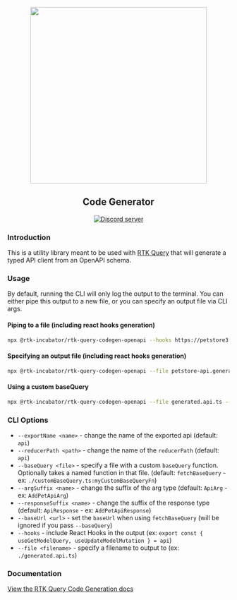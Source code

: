 <p align="center">
  <img src="https://raw.githubusercontent.com/rtk-incubator/rtk-query/main/logo.png" width="400" />
</p>
<h2 align="center">
Code Generator
</h2>

<p align="center">
   <a href="https://discord.gg/0ZcbPKXt5bZ6au5t" target="_blank">
    <img src="https://img.shields.io/badge/chat-online-green" alt="Discord server" />
  </a>
</p>

### Introduction

This is a utility library meant to be used with [RTK Query](https://redux-toolkit.js.org/rtk-query/overview) that will generate a typed API client from an OpenAPI schema.

### Usage

By default, running the CLI will only log the output to the terminal. You can either pipe this output to a new file, or you can specify an output file via CLI args.

#### Piping to a file (including react hooks generation)

```bash
npx @rtk-incubator/rtk-query-codegen-openapi --hooks https://petstore3.swagger.io/api/v3/openapi.json > petstore-api.generated.ts
```

#### Specifying an output file (including react hooks generation)

```bash
npx @rtk-incubator/rtk-query-codegen-openapi --file petstore-api.generated.ts --hooks https://petstore3.swagger.io/api/v3/openapi.json
```

#### Using a custom baseQuery

```bash
npx @rtk-incubator/rtk-query-codegen-openapi --file generated.api.ts --baseQuery ./customBaseQuery.ts:namedBaseQueryFn --hooks https://petstore3.swagger.io/api/v3/openapi.json
```

### CLI Options

- `--exportName <name>` - change the name of the exported api (default: `api`)
- `--reducerPath <path>` - change the name of the `reducerPath` (default: `api`)
- `--baseQuery <file>` - specify a file with a custom `baseQuery` function. Optionally takes a named function in that file. (default: `fetchBaseQuery` - ex: `./customBaseQuery.ts:myCustomBaseQueryFn`)
- `--argSuffix <name>` - change the suffix of the arg type (default: `ApiArg` - ex: `AddPetApiArg`)
- `--responseSuffix <name>` - change the suffix of the response type (default: `ApiResponse` - ex: `AddPetApiResponse`)
- `--baseUrl <url>` - set the `baseUrl` when using `fetchBaseQuery` (will be ignored if you pass `--baseQuery`)
- `--hooks` - include React Hooks in the output (ex: `export const { useGetModelQuery, useUpdateModelMutation } = api`)
- `--file <filename>` - specify a filename to output to (ex: `./generated.api.ts`)

### Documentation

[View the RTK Query Code Generation docs](https://redux-toolkit.js.org/rtk-query/usage/code-generation)
